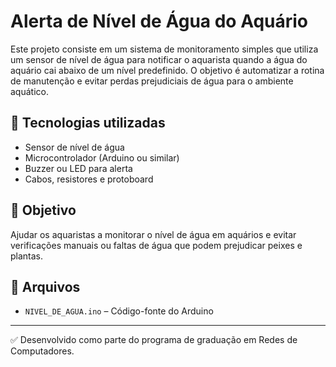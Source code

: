 # Alerta de Nível de Água do Aquário

Este projeto consiste em um sistema de monitoramento simples que utiliza um sensor de nível de água para notificar o aquarista quando a água do aquário cai abaixo de um nível predefinido. O objetivo é automatizar a rotina de manutenção e evitar perdas prejudiciais de água para o ambiente aquático.

## 🔧 Tecnologias utilizadas
- Sensor de nível de água
- Microcontrolador (Arduino ou similar)
- Buzzer ou LED para alerta
- Cabos, resistores e protoboard

## 📌 Objetivo
Ajudar os aquaristas a monitorar o nível de água em aquários e evitar verificações manuais ou faltas de água que podem prejudicar peixes e plantas.

## 📁 Arquivos
- `NIVEL_DE_AGUA.ino` – Código-fonte do Arduino

---

✅ Desenvolvido como parte do programa de graduação em Redes de Computadores.

